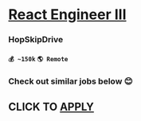 # [React Engineer III](https://www.remotewlb.com/apply/react-engineer-iii)  
### HopSkipDrive  
#### `💰 ~150k` `🌎 Remote`  

###  Check out similar jobs below 😊

  
## CLICK TO [APPLY](https://www.remotewlb.com/apply/react-engineer-iii)

